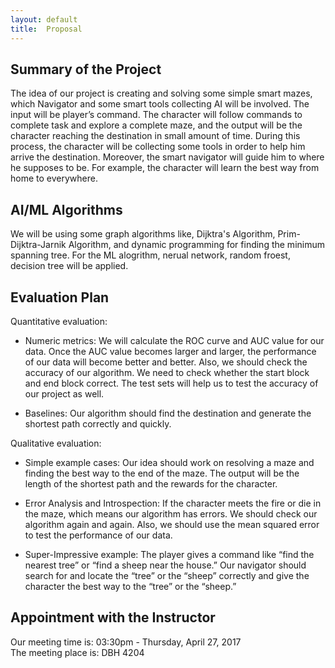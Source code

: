 ```yaml
---
layout: default
title:  Proposal
---
```


## Summary of the Project

The idea of our project is creating and solving some simple smart mazes, which Navigator and some smart tools collecting AI will be involved. The input will be player’s command. The character will follow commands to complete task and explore a complete maze, and the output will be the character reaching the destination in small amount of time. During this process, the character will be collecting some tools in order to help him arrive the destination. Moreover, the smart navigator will guide him to where he supposes to be. For example, the character will learn the best way from home to everywhere.

## AI/ML Algorithms

We will be using some graph algorithms like, Dijktra's Algorithm, Prim-Dijktra-Jarnik Algorithm, and dynamic programming for finding the minimum spanning tree. For the ML alogrithm, nerual network, random froest, decision tree will be applied.

## Evaluation Plan
Quantitative evaluation: 

- Numeric metrics: We will calculate the ROC curve and AUC value for our data. Once the AUC value becomes larger and larger,  the performance of our data will become better and better. Also, we should check the accuracy of our algorithm. We need to check whether the start block and end block correct. The test sets will help us to test the accuracy of our project as well. 

- Baselines: Our algorithm should find the destination and generate the shortest path correctly and quickly. 

Qualitative evaluation:

- Simple example cases: Our idea should work on resolving a maze and finding the best way to the end of the maze. The output will be the length of the shortest path and the rewards for the character.

- Error Analysis and Introspection: If the character meets the fire or die in the maze, which means our algorithm has errors. We should check our algorithm again and again. Also, we should use the mean squared error to test the performance of our data.

- Super-Impressive example: The player gives a command like “find the nearest tree” or “find a sheep near the house.” Our navigator should search for and locate the “tree” or the “sheep” correctly and give the character the best way to the “tree” or the “sheep.”



## Appointment with the Instructor

Our meeting time is: 03:30pm - Thursday, April 27, 2017  
The meeting place is: DBH 4204
